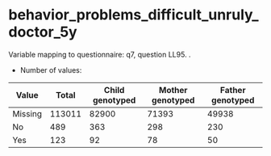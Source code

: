 # behavior_problems_difficult_unruly_doctor_5y
Variable mapping to questionnaire: q7, question LL95.
.
- Number of values:

| Value | Total | Child genotyped | Mother genotyped | Father genotyped |
| ----- | ----- | --------------- | ---------------- | ---------------- |
| Missing | 113011 | 82900 | 71393 | 49938 |
| No | 489 | 363 | 298 |230 |
| Yes | 123 | 92 | 78 |50 |



